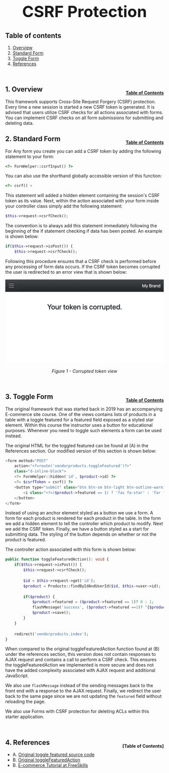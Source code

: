 <h1 style="font-size: 50px; text-align: center;">CSRF Protection</h1>

## Table of contents
1. [Overview](#overview)
2. [Standard Form](#standard-form)
3. [Toggle Form](#toggle-form)
4. [References](#references)

<br>

## 1. Overview <a id="overview"></a><span style="float: right; font-size: 14px; padding-top: 15px;">[Table of Contents](#table-of-contents)</span>
This framework supports Cross-Site Request Forgery (CSRF) protection.  Every time a new session is started a new CSRF token is generated.  It is advised that users utilize CSRF checks for all actions associated with forms.  You can implement CSRF checks on all form submissions for submitting and deleting data.
<br>

## 2. Standard Form <a id="standard-form"></a><span style="float: right; font-size: 14px; padding-top: 15px;">[Table of Contents](#table-of-contents)</span>
For Any form you create you can add a CSRF token by adding the following statement to your form:

```php
<?= FormHelper::csrfInput() ?>
```

You can also use the shorthand globally accessible version of this function:
```php
<?= csrf() >
```

This statement will added a hidden element containing the session's CSRF token as its value.  Next, within the action associated with your form inside your controller class simply add the following statement:

```php
$this->request->csrfCheck();
```

The convention is to always add this statement immediately following the beginning of the if statement checking if data has been posted.  An example is shown below:

```php
if($this->request->isPost()) {
    $this->request->csrfCheck();
```

Following this procedure ensures that a CSRF check is performed before any processing of form data occurs.  If the CSRF token becomes corrupted the user is redirected to an error view that is shown below:

<div style="text-align: center;">
  <img src="assets/corrupted_token.png" alt="Corrupted token view">
  <p style="font-style: italic;">Figure 1 - Corrupted token view</p>
</div>
<br>

## 3. Toggle Form <a id="toggle-form"></a><span style="float: right; font-size: 14px; padding-top: 15px;">[Table of Contents](#table-of-contents)</span>
The original framework that was started back in 2019 has an accompanying E-commerce site course.  One of the views contains lists of products in a table with a toggle featured for a featured field exposed as a styled star element.  Within this course the instructor uses a button for educational purposes. Whenever you need to toggle such elements a form can be used instead.

The original HTML for the toggled featured can be found at (A) in the References section.  Our modified version of this section is shown below:

```php
<form method="POST" 
    action="<?=route('vendorproducts.toggleFeatured')?>" 
    class="d-inline-block">
    <?= FormHelper::hidden('id', $product->id) ?>
    <?= $csrfToken = csrf() ?>
    <button type="submit" class="btn btn-sm btn-light btn-outline-warning" title="Toggle Featured">
        <i class="<?=($product->featured == 1) ? 'fas fa-star' : 'far fa-star'?>"></i>
    </button>
</form>
```

Instead of using an anchor element styled as a button we use a form.  A form for each product is rendered for each product in the table.  In the form we add a hidden element to tell the controller which product to modify.  Next we add the CSRF token.  Finally, we have a button styled as a start for submitting data.  The styling of the button depends on whether or not the product is featured.  

The controller action associated with this form is shown below:
```php
public function toggleFeaturedAction(): void {
    if($this->request->isPost()) {
        $this->request->csrfCheck();

        $id = $this->request->get('id');
        $product = Products::findByIdAndUserId($id, $this->user->id);

        if($product) {
            $product->featured = ($product->featured == 1)? 0 : 1;
            flashMessage('success', ($product->featured ==1)? "{$product->name} is now featured." : "{$product->name} is no longer featured.");
            $product->save();
        }
    }

    redirect('vendorproducts.index');
}
```

When compared to the original toggleFeaturedAction function found at (B) under the references section, this version does not contain responses to AJAX request and contains a call to perform a CSRF check.  This ensures the toggleFeaturedAction we implemented is more secure and does not have the added complexity associated with AJAX request and additional JavaScript.

We also use `flashMessage` instead of the sending messages back to the front end with a response to the AJAX request.  Finally, we redirect the user back to the same page since we are not updating the `featured` field without reloading the page.

We also use Forms with CSRF protection for deleting ACLs within this starter application.

<br>

## 4. References <a id="references"></a><span style="float: right; font-size: 14px; padding-top: 15px;">[Table of Contents]
* A. [Original toggle featured source code](https://bitbucket.org/parhamcurtis/live-ecommerce-youtube-course/src/master/app/views/adminproducts/index.php)
* B. [Original toggleFeaturedAction](https://bitbucket.org/parhamcurtis/live-ecommerce-youtube-course/src/master/app/controllers/AdminproductsController.php)
* B. [E-commerce Tutorial at FreeSkills](https://www.youtube.com/playlist?list=PLFPkAJFH7I0lVlYzLN-d26fscWAk30-2n)